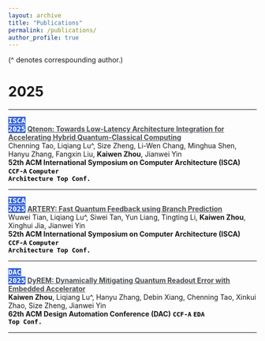 ```yaml
---
layout: archive
title: "Publications"
permalink: /publications/
author_profile: true
---
```

(^ denotes correspounding author.)
<!-- You can also find my articles on <u><a href="https://scholar.google.com/citations?hl=zh-CN&user=635o82sAAAAJ">my Google Scholar profile</a>.</u> -->

# 2025
------

<code style="color: #ffffff; background-color:rgb(51, 98, 217); font-size: 1.03em;"><b>ISCA 2025</b></code>
<a href="" style="color:rgb(74, 78, 82); "><strong>
  Qtenon: Towards Low-Latency Architecture Integration for Accelerating Hybrid Quantum-Classical Computing</strong>
</a>
<br>
<span >Chenning Tao, Liqiang Lu^, Size Zheng, Li-Wen Chang, Minghua Shen, Hanyu Zhang, Fangxin Liu, <strong>Kaiwen Zhou</strong>, Jianwei Yin
</span>
<br>
<span style=""><strong>
52th ACM International Symposium on Computer Architecture (ISCA)</strong>
</span>
<code style="color: black; background-color: #fafafa; font-size: 0.9em;"><b>CCF-A</b></code>
<code style="color: black; background-color: #fafafa; font-size: 0.9em;"><b>Computer Architecture Top Conf.</b></code>

------

<code style="color: #ffffff; background-color:rgb(51, 98, 217); font-size: 1.03em;"><b>ISCA 2025</b></code>
<a href="" style="color:rgb(74, 78, 82); "><strong>
  ARTERY: Fast Quantum Feedback using Branch Prediction </strong>
</a>
<br>
<span >Wuwei Tian, Liqiang Lu^, Siwei Tan, Yun Liang, Tingting Li, <strong>Kaiwen Zhou</strong>, Xinghui Jia, Jianwei Yin
</span>
<br>
<span style=""><strong>
52th ACM International Symposium on Computer Architecture (ISCA)</strong>
</span>
<code style="color: black; background-color: #fafafa; font-size: 0.9em;"><b>CCF-A</b></code>
<code style="color: black; background-color: #fafafa; font-size: 0.9em;"><b>Computer Architecture Top Conf.</b></code>

------

<code style="color: #ffffff; background-color:rgb(51, 98, 217); font-size: 1.03em;"><b>DAC 2025</b></code>
<a href="" style="color:rgb(74, 78, 82); "><strong>
  DyREM: Dynamically Mitigating Quantum Readout Error with Embedded Accelerator</strong>
</a>
<br>
<span ><strong>Kaiwen Zhou</strong>, Liqiang Lu^, Hanyu Zhang, Debin Xiang, Chenning Tao, Xinkui Zhao, Size Zheng, Jianwei Yin
</span>
<br>
<span style=""><strong>
62th ACM Design Automation Conference (DAC)</strong>
</span>
<code style="color: black; background-color: #fafafa; font-size: 0.9em;"><b>CCF-A</b></code>
<code style="color: black; background-color: #fafafa; font-size: 0.9em;"><b>EDA Top Conf.</b></code>

------